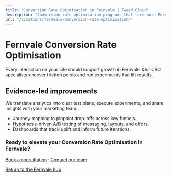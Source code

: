 ```yaml
---
title: "Conversion Rate Optimisation in Fernvale | Tweed Cloud"
description: "Conversion rate optimisation programs that turn more Fernvale visitors into customers."
url: "/locations/fernvale/conversion-rate-optimisation/"
---
```


# Fernvale Conversion Rate Optimisation

Every interaction on your site should support growth in Fernvale. Our CRO specialists uncover friction points and run experiments that lift results.

## Evidence-led improvements

We translate analytics into clear test plans, execute experiments, and share insights with your marketing team.

- Journey mapping to pinpoint drop-offs across key funnels.
- Hypothesis-driven A/B testing of messaging, layouts, and offers.
- Dashboards that track uplift and inform future iterations.

### Ready to elevate your Conversion Rate Optimisation in Fernvale?

[Book a consultation](/consultation/) · [Contact our team](/contact/)

[Return to the Fernvale hub](/locations/fernvale/)
